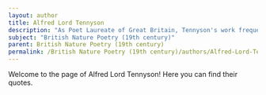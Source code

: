 ```yaml
---
layout: author
title: Alfred Lord Tennyson
description: "As Poet Laureate of Great Britain, Tennyson's work frequently incorporates natural imagery and themes, reflecting the beauty and complexities of the British landscape."
subject: "British Nature Poetry (19th century)"
parent: British Nature Poetry (19th century)
permalink: /British Nature Poetry (19th century)/authors/Alfred-Lord-Tennyson/
---
```


Welcome to the page of Alfred Lord Tennyson! Here you can find their quotes.
